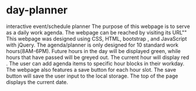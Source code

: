 # day-planner
interactive event/schedule planner
The purpose of this webpage is to serve as a daily work agenda.
The webpage can be reached by visiting its URL""
This webpage was designed using CSS, HTML, bootstrap ,  and JavaScript with jQuery.
The agenda/planner is only designed for 10 standard work hours(8AM-6PM).
Future hours in the day will  be displayed green, while hours that have passed will be greyed out.
The current hour will display red .
The user can add agenda items to specific hour blocks in their workday.
The webpage also features a save button for each hour slot.
The save button will save the user input to the local storage.
The top of the page displays the current date. 

